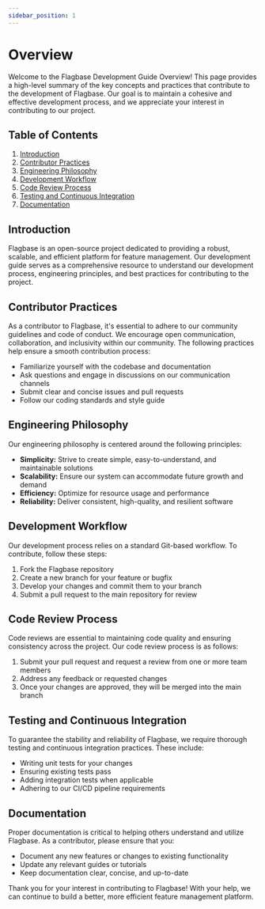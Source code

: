 ```yaml
---
sidebar_position: 1
---
```


# Overview

Welcome to the Flagbase Development Guide Overview! This page provides a high-level summary of the key concepts and practices that contribute to the development of Flagbase. Our goal is to maintain a cohesive and effective development process, and we appreciate your interest in contributing to our project.

## Table of Contents

1. [Introduction](#introduction)
2. [Contributor Practices](#contributor-practices)
3. [Engineering Philosophy](#engineering-philosophy)
4. [Development Workflow](#development-workflow)
5. [Code Review Process](#code-review-process)
6. [Testing and Continuous Integration](#testing-and-continuous-integration)
7. [Documentation](#documentation)

## Introduction

Flagbase is an open-source project dedicated to providing a robust, scalable, and efficient platform for feature management. Our development guide serves as a comprehensive resource to understand our development process, engineering principles, and best practices for contributing to the project.

## Contributor Practices

As a contributor to Flagbase, it's essential to adhere to our community guidelines and code of conduct. We encourage open communication, collaboration, and inclusivity within our community. The following practices help ensure a smooth contribution process:

- Familiarize yourself with the codebase and documentation
- Ask questions and engage in discussions on our communication channels
- Submit clear and concise issues and pull requests
- Follow our coding standards and style guide

## Engineering Philosophy

Our engineering philosophy is centered around the following principles:

- **Simplicity:** Strive to create simple, easy-to-understand, and maintainable solutions
- **Scalability:** Ensure our system can accommodate future growth and demand
- **Efficiency:** Optimize for resource usage and performance
- **Reliability:** Deliver consistent, high-quality, and resilient software

## Development Workflow

Our development process relies on a standard Git-based workflow. To contribute, follow these steps:

1. Fork the Flagbase repository
2. Create a new branch for your feature or bugfix
3. Develop your changes and commit them to your branch
4. Submit a pull request to the main repository for review

## Code Review Process

Code reviews are essential to maintaining code quality and ensuring consistency across the project. Our code review process is as follows:

1. Submit your pull request and request a review from one or more team members
2. Address any feedback or requested changes
3. Once your changes are approved, they will be merged into the main branch

## Testing and Continuous Integration

To guarantee the stability and reliability of Flagbase, we require thorough testing and continuous integration practices. These include:

- Writing unit tests for your changes
- Ensuring existing tests pass
- Adding integration tests when applicable
- Adhering to our CI/CD pipeline requirements

## Documentation

Proper documentation is critical to helping others understand and utilize Flagbase. As a contributor, please ensure that you:

- Document any new features or changes to existing functionality
- Update any relevant guides or tutorials
- Keep documentation clear, concise, and up-to-date

Thank you for your interest in contributing to Flagbase! With your help, we can continue to build a better, more efficient feature management platform.